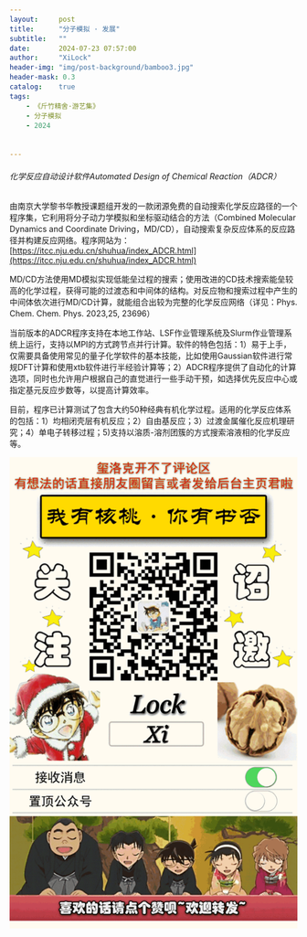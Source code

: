 ```yaml
---
layout:     post
title:      "分子模拟 · 发展"
subtitle:   ""
date:       2024-07-23 07:57:00
author:     "XiLock"
header-img: "img/post-background/bamboo3.jpg"
header-mask: 0.3
catalog:    true
tags:
    - 《斤竹精舍·游艺集》
    - 分子模拟
    - 2024


---
```


###### 化学反应自动设计软件Automated Design of Chemical Reaction（ADCR）
由南京大学黎书华教授课题组开发的一款闭源免费的自动搜索化学反应路径的一个程序集，它利用将分子动力学模拟和坐标驱动结合的方法（Combined Molecular Dynamics and Coordinate Driving，MD/CD），自动搜索复杂反应体系的反应路径并构建反应网络。程序网站为：[https://itcc.nju.edu.cn/shuhua/index_ADCR.html](https://itcc.nju.edu.cn/shuhua/index_ADCR.html)

MD/CD方法使用MD模拟实现低能垒过程的搜索；使用改进的CD技术搜索能垒较高的化学过程，获得可能的过渡态和中间体的结构。对反应物和搜索过程中产生的中间体依次进行MD/CD计算，就能组合出较为完整的化学反应网络（详见：Phys. Chem. Chem. Phys. 2023,25, 23696）

当前版本的ADCR程序支持在本地工作站、LSF作业管理系统及Slurm作业管理系统上运行，支持以MPI的方式跨节点并行计算。软件的特色包括：1）易于上手，仅需要具备使用常见的量子化学软件的基本技能，比如使用Gaussian软件进行常规DFT计算和使用xtb软件进行半经验计算等；2）ADCR程序提供了自动化的计算选项，同时也允许用户根据自己的直觉进行一些手动干预，如选择优先反应中心或指定基元反应步数等，以提高计算效率。

目前，程序已计算测试了包含大约50种经典有机化学过程。适用的化学反应体系的包括：1）均相闭壳层有机反应；2）自由基反应；3）过渡金属催化反应机理研究；4）单电子转移过程；5)支持以溶质-溶剂团簇的方式搜索溶液相的化学反应等。

![](/img/wc-tail.GIF)
